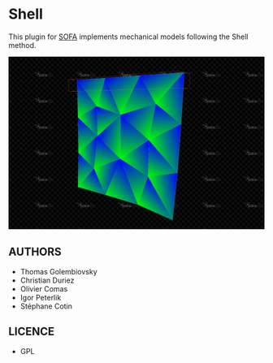 # Shell

This plugin for [SOFA](https://github.com/sofa-framework/sofa) implements mechanical models following the Shell method.

![Shell example](doc/shell.png)

## AUTHORS 
 - Thomas Golembiovsky
 - Christian Duriez
 - Olivier Comas
 - Igor Peterlik
 - Stéphane Cotin


## LICENCE 
 - GPL
